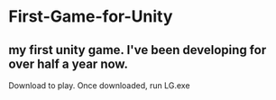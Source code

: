 # First-Game-for-Unity
my first unity game. I've been developing for over half a year now.
---
Download to play. Once downloaded, run LG.exe
